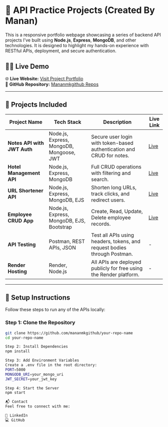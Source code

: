 # 🚀 API Practice Projects (Created By Manan)

This is a responsive portfolio webpage showcasing a series of backend API projects I’ve built using **Node.js**, **Express**, **MongoDB**, and other technologies. It is designed to highlight my hands-on experience with RESTful APIs, deployment, and secure authentication.

## 🧑‍💻 Live Demo

🌐 **Live Website:** [Visit Project Portfolio](https://your-deployed-url.com)  
📁 **GitHub Repository:** [Mananmkgithub Repos](https://github.com/mananmkgithub?tab=repositories)

---

## 📂 Projects Included

| Project Name               | Tech Stack                                    | Description                                                                                  | Live Link |
|---------------------------|-----------------------------------------------|----------------------------------------------------------------------------------------------|-----------|
| **Notes API with JWT Auth** | Node.js, Express, MongoDB, Mongoose, JWT       | Secure user login with token-based authentication and CRUD for notes.                        | [Live](https://notesapi-jwt.onrender.com/) |
| **Hotel Management API**   | Node.js, Express, MongoDB                     | Full CRUD operations with filtering and search.                                              | [Live](https://node-hotels-et3g.onrender.com/) |
| **URL Shortener API**      | Node.js, Express, MongoDB, EJS                | Shorten long URLs, track clicks, and redirect users.                                         | [Live](https://url-shortner-jhwb.onrender.com/) |
| **Employee CRUD App**      | Node.js, Express, MongoDB, EJS, Bootstrap     | Create, Read, Update, Delete employee records.                                               | [Live](https://simpal-crus-app.onrender.com) |
| **API Testing**            | Postman, REST APIs, JSON                      | Test all APIs using headers, tokens, and request bodies through Postman.                    | -         |
| **Render Hosting**         | Render, Node.js                               | All APIs are deployed publicly for free using the Render platform.                           | -         |

---

## 📄 Setup Instructions

Follow these steps to run any of the APIs locally:

### Step 1: Clone the Repository

```bash
git clone https://github.com/mananmkgithub/your-repo-name
cd your-repo-name

Step 2: Install Dependencies
npm install

Step 3: Add Environment Variables
Create a .env file in the root directory:
PORT=5000
MONGODB_URI=your_mongo_uri
JWT_SECRET=your_jwt_key

Step 4: Start the Server
npm start

📬 Contact
Feel free to connect with me:

🔗 LinkedIn
💻 GitHub




